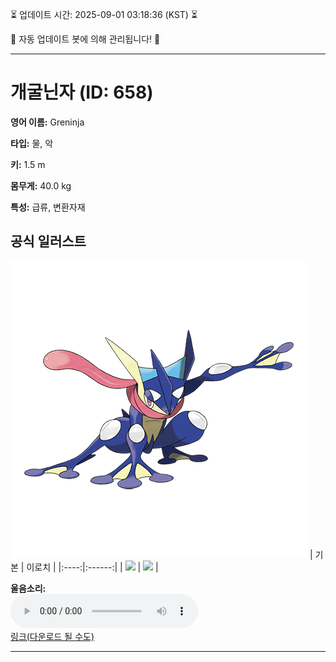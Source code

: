 
⏳ 업데이트 시간: 2025-09-01 03:18:36 (KST) ⏳

🤖 자동 업데이트 봇에 의해 관리됩니다! 🤖

---

# 개굴닌자 (ID: 658)
**영어 이름:** Greninja

**타입:** 물, 악

**키:** 1.5 m

**몸무게:** 40.0 kg

**특성:** 급류, 변환자재

## 공식 일러스트
![](https://raw.githubusercontent.com/PokeAPI/sprites/master/sprites/pokemon/other/official-artwork/658.png)
| 기본 | 이로치 |
|:----:|:------:|
| <img src="http://play.pokemonshowdown.com/sprites/ani/greninja.gif" width="200"> | <img src="http://play.pokemonshowdown.com/sprites/ani-shiny/greninja.gif" width="200"> |

**울음소리:**<br><audio controls src="https://raw.githubusercontent.com/PokeAPI/cries/main/cries/pokemon/latest/658.ogg"></audio><br> [링크(다운로드 될 수도)](https://raw.githubusercontent.com/PokeAPI/cries/main/cries/pokemon/latest/658.ogg)


---
